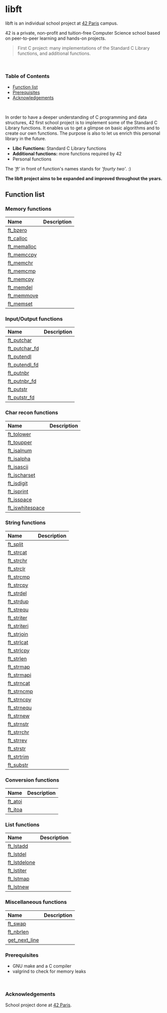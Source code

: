 # libft

libft is an individual school project at [42 Paris](https://www.42.fr) campus.

42 is a private, non-profit and tuition-free Computer Science school based on peer-to-peer learning and hands-on projects.

> First C project: many implementations of the Standard C Library functions, and additional functions.
<br>

### Table of Contents

- [Function list](#function-list)
- [Prerequisites](#prerequisites)
- [Acknowledgements](#acknowledgements)
<br>

In order to have a deeper understanding of C programming and data structures, 42 first school project is to implement some of the Standard C Library functions. It enables us to get a glimpse on basic algorithms and to create our own functions. The purpose is also to let us enrich this personal library in the future.

- **Libc Functions:** Standard C Library functions
- **Additional functions:** more functions required by 42
- Personal functions

The *'ft'* in front of function's names stands for *'fourty two'*. :)

**The libft project aims to be expanded and improved throughout the years.**
<br>

## Function list

### Memory functions

| Name                                |Description                                  |
|:------------------------------------|:--------------------------------------------|
|[ft_bzero](src/ft_bzero.c)           |                                             |
|[ft_calloc](src/ft_calloc.c)         |                                             |
|[ft_memalloc](src/ft_memalloc.c)     |                                             |
|[ft_memccpy](src/ft_memccpy.c)       |                                             |
|[ft_memchr](src/ft_memchr.c)         |                                             |
|[ft_memcmp](src/ft_memcmp.c)         |                                             |
|[ft_memcpy](src/ft_memcpy.c)         |                                             |
|[ft_memdel](src/ft_memdel.c)         |                                             |
|[ft_memmove](src/ft_memmove.c)       |                                             |
|[ft_memset](src/ft_memset.c)         |                                             |

### Input/Output functions

| Name                                |Description                                  |
|:------------------------------------|:--------------------------------------------|
|[ft_putchar](src/ft_putchar.c)       |                                             |
|[ft_putchar_fd](src/ft_putchar_fd.c) |                                             |
|[ft_putendl](src/ft_putendl.c)       |                                             |
|[ft_putendl_fd](src/ft_putendl_fd.c) |                                             |
|[ft_putnbr](src/ft_putnbr.c)         |                                             |
|[ft_putnbr_fd](src/ft_putnbr_fd.c)   |                                             |
|[ft_putstr](src/ft_putstr.c)         |                                             |
|[ft_putstr_fd](src/ft_putstr_fd.c)   |                                             |

### Char recon functions

| Name                                |Description                                  |
|:------------------------------------|:--------------------------------------------|
|[ft_tolower](src/ft_tolower.c)       |                                             |
|[ft_toupper](src/ft_toupper.c)       |                                             |
|[ft_isalnum](src/ft_isalnum.c)       |                                             |
|[ft_isalpha](src/ft_isalpha.c)       |                                             |
|[ft_isascii](src/ft_isascii.c)       |                                             |
|[ft_ischarset](src/ft_ischarset.c)   |                                             |
|[ft_isdigit](src/ft_isdigit.c)       |                                             |
|[ft_isprint](src/ft_isprint.c)       |                                             |
|[ft_isspace](src/ft_isspace.c)       |                                             |
|[ft_iswhitespace](src/ft_iswhitespace.c)|                                          |

### String functions

| Name                                |Description                                  |
|:------------------------------------|:--------------------------------------------|
|[ft_split](src/ft_split.c)           |                                             |
|[ft_strcat](src/ft_strcat.c)         |                                             |
|[ft_strchr](src/ft_strchr.c)         |                                             |
|[ft_strclr](src/ft_strclr.c)         |                                             |
|[ft_strcmp](src/ft_strcmp.c)         |                                             |
|[ft_strcpy](src/ft_strcpy.c)         |                                             |
|[ft_strdel](src/ft_strdel.c)         |                                             |
|[ft_strdup](src/ft_strdup.c)         |                                             |
|[ft_strequ](src/ft_strequ.c)         |                                             |
|[ft_striter](src/ft_striter.c)       |                                             |
|[ft_striteri](src/ft_striteri.c)     |                                             |
|[ft_strjoin](src/ft_strjoin.c)       |                                             |
|[ft_strlcat](src/ft_strlcat.c)       |                                             |
|[ft_strlcpy](src/ft_strlcpy.c)       |                                             |
|[ft_strlen](src/ft_strlen.c)         |                                             |
|[ft_strmap](src/ft_strmap.c)         |                                             |
|[ft_strmapi](src/ft_strmapi.c)       |                                             |
|[ft_strncat](src/ft_strncat.c)       |                                             |
|[ft_strncmp](src/ft_strncmp.c)       |                                             |
|[ft_strncpy](src/ft_strncpy.c)       |                                             |
|[ft_strnequ](src/ft_strnequ.c)       |                                             |
|[ft_strnew](src/ft_strnew.c)         |                                             |
|[ft_strnstr](src/ft_strnstr.c)       |                                             |
|[ft_strrchr](src/ft_strrchr.c)       |                                             |
|[ft_strrev](src/ft_strrev.c)         |                                             |
|[ft_strstr](src/ft_strstr.c)         |                                             |
|[ft_strtrim](src/ft_strtrim.c)       |                                             |
|[ft_substr](src/ft_substr.c)         |                                             |

### Conversion functions

| Name                                |Description                                  |
|:------------------------------------|:--------------------------------------------|
|[ft_atoi](src/ft_atoi.c)             |                                             |
|[ft_itoa](src/ft_itoa.c)             |                                             |

### List functions

| Name                                |Description                                  |
|:------------------------------------|:--------------------------------------------|
|[ft_lstadd](src/ft_lstadd.c)         |                                             |
|[ft_lstdel](src/ft_lstdel.c)         |                                             |
|[ft_lstdelone](src/ft_lstdelone.c)   |                                             |
|[ft_lstiter](src/ft_lstiter.c)       |                                             |
|[ft_lstmap](src/ft_lstmap.c)         |                                             |
|[ft_lstnew](src/ft_lstnew.c)         |                                             |

### Miscellaneous functions

| Name                                |Description                                  |
|:------------------------------------|:--------------------------------------------|
|[ft_swap](src/ft_swap.c)             |                                             |
|[ft_nbrlen](src/ft_nbrlen.c)         |                                             |
|[get_next_line](src/get_next_line.c) |                                             |

### Prerequisites

* GNU make and a C compiler
* valgrind to check for memory leaks
<br>

### Acknowledgements

School project done at [42 Paris](https://www.42.fr).
